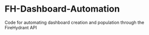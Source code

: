 # FH-Dashboard-Automation
Code for automating dashboard creation and population through the FireHydrant API
